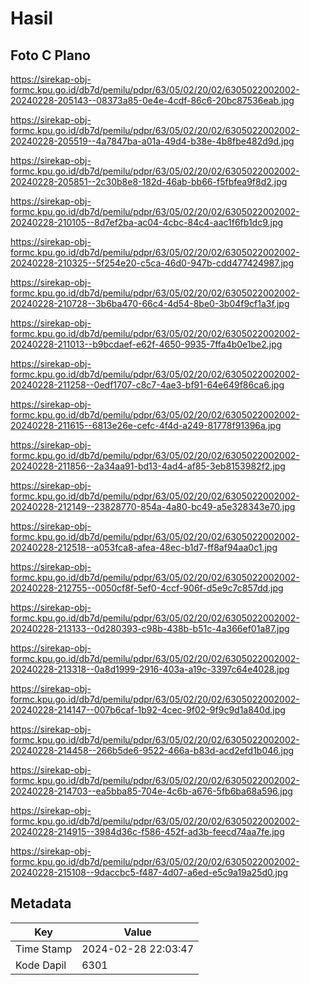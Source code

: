 # Hasil

## Foto C Plano

https://sirekap-obj-formc.kpu.go.id/db7d/pemilu/pdpr/63/05/02/20/02/6305022002002-20240228-205143--08373a85-0e4e-4cdf-86c6-20bc87536eab.jpg

https://sirekap-obj-formc.kpu.go.id/db7d/pemilu/pdpr/63/05/02/20/02/6305022002002-20240228-205519--4a7847ba-a01a-49d4-b38e-4b8fbe482d9d.jpg

https://sirekap-obj-formc.kpu.go.id/db7d/pemilu/pdpr/63/05/02/20/02/6305022002002-20240228-205851--2c30b8e8-182d-46ab-bb66-f5fbfea9f8d2.jpg

https://sirekap-obj-formc.kpu.go.id/db7d/pemilu/pdpr/63/05/02/20/02/6305022002002-20240228-210105--8d7ef2ba-ac04-4cbc-84c4-aac1f6fb1dc9.jpg

https://sirekap-obj-formc.kpu.go.id/db7d/pemilu/pdpr/63/05/02/20/02/6305022002002-20240228-210325--5f254e20-c5ca-46d0-947b-cdd477424987.jpg

https://sirekap-obj-formc.kpu.go.id/db7d/pemilu/pdpr/63/05/02/20/02/6305022002002-20240228-210728--3b6ba470-66c4-4d54-8be0-3b04f9cf1a3f.jpg

https://sirekap-obj-formc.kpu.go.id/db7d/pemilu/pdpr/63/05/02/20/02/6305022002002-20240228-211013--b9bcdaef-e62f-4650-9935-7ffa4b0e1be2.jpg

https://sirekap-obj-formc.kpu.go.id/db7d/pemilu/pdpr/63/05/02/20/02/6305022002002-20240228-211258--0edf1707-c8c7-4ae3-bf91-64e649f86ca6.jpg

https://sirekap-obj-formc.kpu.go.id/db7d/pemilu/pdpr/63/05/02/20/02/6305022002002-20240228-211615--6813e26e-cefc-4f4d-a249-81778f91396a.jpg

https://sirekap-obj-formc.kpu.go.id/db7d/pemilu/pdpr/63/05/02/20/02/6305022002002-20240228-211856--2a34aa91-bd13-4ad4-af85-3eb8153982f2.jpg

https://sirekap-obj-formc.kpu.go.id/db7d/pemilu/pdpr/63/05/02/20/02/6305022002002-20240228-212149--23828770-854a-4a80-bc49-a5e328343e70.jpg

https://sirekap-obj-formc.kpu.go.id/db7d/pemilu/pdpr/63/05/02/20/02/6305022002002-20240228-212518--a053fca8-afea-48ec-b1d7-ff8af94aa0c1.jpg

https://sirekap-obj-formc.kpu.go.id/db7d/pemilu/pdpr/63/05/02/20/02/6305022002002-20240228-212755--0050cf8f-5ef0-4ccf-906f-d5e9c7c857dd.jpg

https://sirekap-obj-formc.kpu.go.id/db7d/pemilu/pdpr/63/05/02/20/02/6305022002002-20240228-213133--0d280393-c98b-438b-b51c-4a366ef01a87.jpg

https://sirekap-obj-formc.kpu.go.id/db7d/pemilu/pdpr/63/05/02/20/02/6305022002002-20240228-213318--0a8d1999-2916-403a-a19c-3397c64e4028.jpg

https://sirekap-obj-formc.kpu.go.id/db7d/pemilu/pdpr/63/05/02/20/02/6305022002002-20240228-214147--007b6caf-1b92-4cec-9f02-9f9c9d1a840d.jpg

https://sirekap-obj-formc.kpu.go.id/db7d/pemilu/pdpr/63/05/02/20/02/6305022002002-20240228-214458--266b5de6-9522-466a-b83d-acd2efd1b046.jpg

https://sirekap-obj-formc.kpu.go.id/db7d/pemilu/pdpr/63/05/02/20/02/6305022002002-20240228-214703--ea5bba85-704e-4c6b-a676-5fb6ba68a596.jpg

https://sirekap-obj-formc.kpu.go.id/db7d/pemilu/pdpr/63/05/02/20/02/6305022002002-20240228-214915--3984d36c-f586-452f-ad3b-feecd74aa7fe.jpg

https://sirekap-obj-formc.kpu.go.id/db7d/pemilu/pdpr/63/05/02/20/02/6305022002002-20240228-215108--9daccbc5-f487-4d07-a6ed-e5c9a19a25d0.jpg


## Metadata

| Key        | Value               |
| ---------- | ------------------- |
| Time Stamp | 2024-02-28 22:03:47 |
| Kode Dapil | 6301                |



